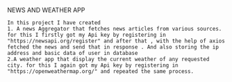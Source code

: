 NEWS AND WEATHER APP

    In this project I have created 
    1. A news Aggregator that fetches news articles from various sources. for this I firstly got my Api key by registering in "https://newsapi.org/register" and after that , with the help of axios fetched the news and send that in response . And also storing the ip address and basic data of user in database
    2.A weather app that display the current weather of any requested city. for this I again got my Api key by registering in "https://openweathermap.org/" and repeated the same process.



